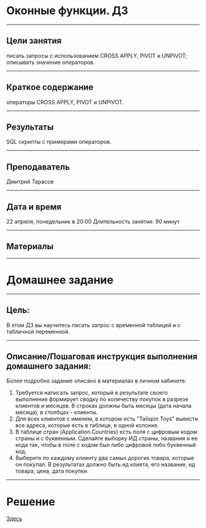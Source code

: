 # Оконные функции. ДЗ
___
## Цели занятия
писать запросы с использованием CROSS APPLY, PIVOT и UNPIVOT;
описывать значение операторов.
___
## Краткое содержание
операторы CROSS APPLY, PIVOT и UNPIVOT.
___
## Результаты
SQL скрипты с примерами операторов.
___
## Преподаватель
Дмитрий Тарасов
___
## Дата и время
22 апреля, понедельник в 20:00
Длительность занятия: 90 минут
___
## Материалы
___
# Домашнее задание
___
## Цель:
В этом ДЗ вы научитесь писать запрос с временной таблицей и с табличной переменной.
___

## Описание/Пошаговая инструкция выполнения домашнего задания:

Более подробно задание описано в материалах в личном кабинете.

1. Требуется написать запрос, который в результате своего выполнения
формирует сводку по количеству покупок в разрезе клиентов и месяцев.
В строках должны быть месяцы (дата начала месяца), в столбцах - клиенты.
2. Для всех клиентов с именем, в котором есть "Tailspin Toys"
вывести все адреса, которые есть в таблице, в одной колонке.
3. В таблице стран (Application.Countries) есть поля с цифровым кодом страны и с буквенным.
Сделайте выборку ИД страны, названия и ее кода так,
чтобы в поле с кодом был либо цифровой либо буквенный код.
4. Выберите по каждому клиенту два самых дорогих товара, которые он покупал.
В результатах должно быть ид клиета, его название, ид товара, цена, дата покупки.
---
# Решение
[Здесь](hw_cross_apply_pivot_tasks-188-2362fd_KomisarchukSV.sql)